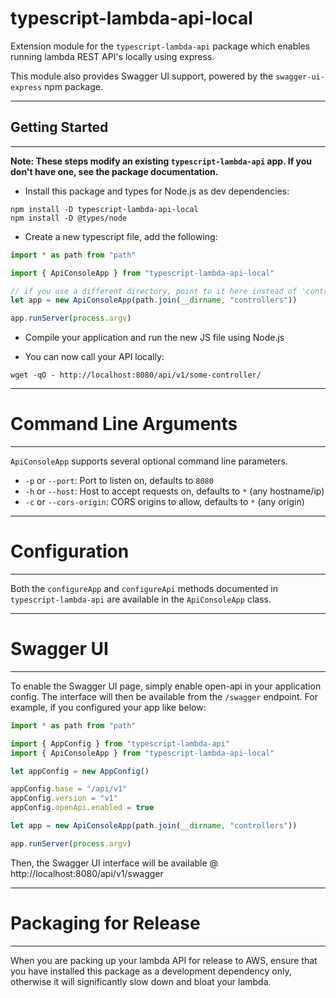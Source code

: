 # typescript-lambda-api-local

Extension module for the `typescript-lambda-api` package which enables running lambda REST API's locally using express.

This module also provides Swagger UI support, powered by the `swagger-ui-express` npm package.

---

## Getting Started

---

**Note: These steps modify an existing `typescript-lambda-api` app. If you don't have one, see the package documentation.**

- Install this package and types for Node.js as dev dependencies:

```shell
npm install -D typescript-lambda-api-local
npm install -D @types/node
```

- Create a new typescript file, add the following:

```typescript
import * as path from "path"

import { ApiConsoleApp } from "typescript-lambda-api-local"

// if you use a different directory, point to it here instead of 'controllers'
let app = new ApiConsoleApp(path.join(__dirname, "controllers"))

app.runServer(process.argv)
```

- Compile your application and run the new JS file using Node.js

- You can now call your API locally:

```
wget -qO - http://localhost:8080/api/v1/some-controller/
```

----

# Command Line Arguments

----

`ApiConsoleApp` supports several optional command line parameters.

- `-p` or `--port`: Port to listen on, defaults to `8080`
- `-h` or `--host`: Host to accept requests on, defaults to `*` (any hostname/ip)
- `-c` or `--cors-origin`: CORS origins to allow, defaults to `*` (any origin)

----

# Configuration

----

Both the `configureApp` and `configureApi` methods documented in `typescript-lambda-api` are available in the `ApiConsoleApp` class.

----

# Swagger UI

----

To enable the Swagger UI page, simply enable open-api in your application config. The interface will then be available from the `/swagger` endpoint. For example, if you configured your app like below:

```typescript
import * as path from "path"

import { AppConfig } from "typescript-lambda-api"
import { ApiConsoleApp } from "typescript-lambda-api-local"

let appConfig = new AppConfig()

appConfig.base = "/api/v1"
appConfig.version = "v1"
appConfig.openApi.enabled = true

let app = new ApiConsoleApp(path.join(__dirname, "controllers"))

app.runServer(process.argv)
```

Then, the Swagger UI interface will be available @ http://localhost:8080/api/v1/swagger

----

# Packaging for Release

----

When you are packing up your lambda API for release to AWS, ensure that you have installed this package as a development dependency only, otherwise it will significantly slow down and bloat your lambda.
